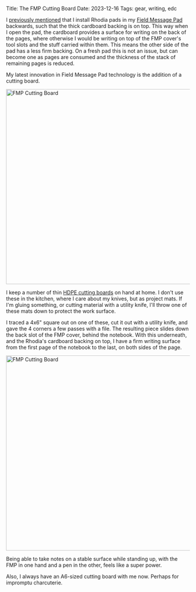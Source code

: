 Title: The FMP Cutting Board
Date: 2023-12-16
Tags: gear, writing, edc

I [previously mentioned](/2023/11/fmp-loadout/) that I install Rhodia pads in my [Field Message Pad](/2012/11/field-message-pad/) backwards, such that the thick cardboard backing is on top. This way when I open the pad, the cardboard provides a surface for writing on the back of the pages, where otherwise I would be writing on top of the FMP cover's tool slots and the stuff carried within them. This means the other side of the pad has a less firm backing. On a fresh pad this is not an issue, but can become one as pages are consumed and the thickness of the stack of remaining pages is reduced.

My latest innovation in Field Message Pad technology is the addition of a cutting board.

<a href="https://www.flickr.com/photos/pigmonkey/53402700585/in/dateposted/" title="FMP Cutting Board"><img src="https://live.staticflickr.com/65535/53402700585_cc4bdbca97_c.jpg" width="800" height="533" alt="FMP Cutting Board"/></a>

I keep a number of thin [HDPE cutting boards](https://www.amazon.com/Commercial-Grade-Cutting-Board-Mat/dp/B07B89H929/) on hand at home. I don't use these in the kitchen, where I care about my knives, but as project mats. If I'm gluing something, or cutting material with a utility knife, I'll throw one of these mats down to protect the work surface.

I traced a 4x6" square out on one of these, cut it out with a utility knife, and gave the 4 corners a few passes with a file. The resulting piece slides down the back slot of the FMP cover, behind the notebook. With this underneath, and the Rhodia's cardboard backing on top, I have a firm writing surface from the first page of the notebook to the last, on both sides of the page.

<a href="https://www.flickr.com/photos/pigmonkey/53402594944/in/dateposted/" title="FMP Cutting Board"><img src="https://live.staticflickr.com/65535/53402594944_e2760f429a_c.jpg" width="800" height="533" alt="FMP Cutting Board"/></a>

Being able to take notes on a stable surface while standing up, with the FMP in one hand and a pen in the other, feels like a super power.

Also, I always have an A6-sized cutting board with me now. Perhaps for impromptu charcuterie.
